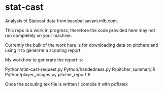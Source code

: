# stat-cast
Analysis of Statcast data from baseballsavant.mlb.com.

This repo is a work in progress, therefore the code provided here may
not run completely on your machine.

Currently the bulk of the work here is for downloading data on
pitchers and using it to generate a scouting report.

My workflow to generate the report is:

Python/stat-cast-request.py
Python/handedness.py
R/pitcher_summary.R
Python/player_images.py
pitcher_report.R

Once the scouting.tex file is written I compile it with pdflatex

